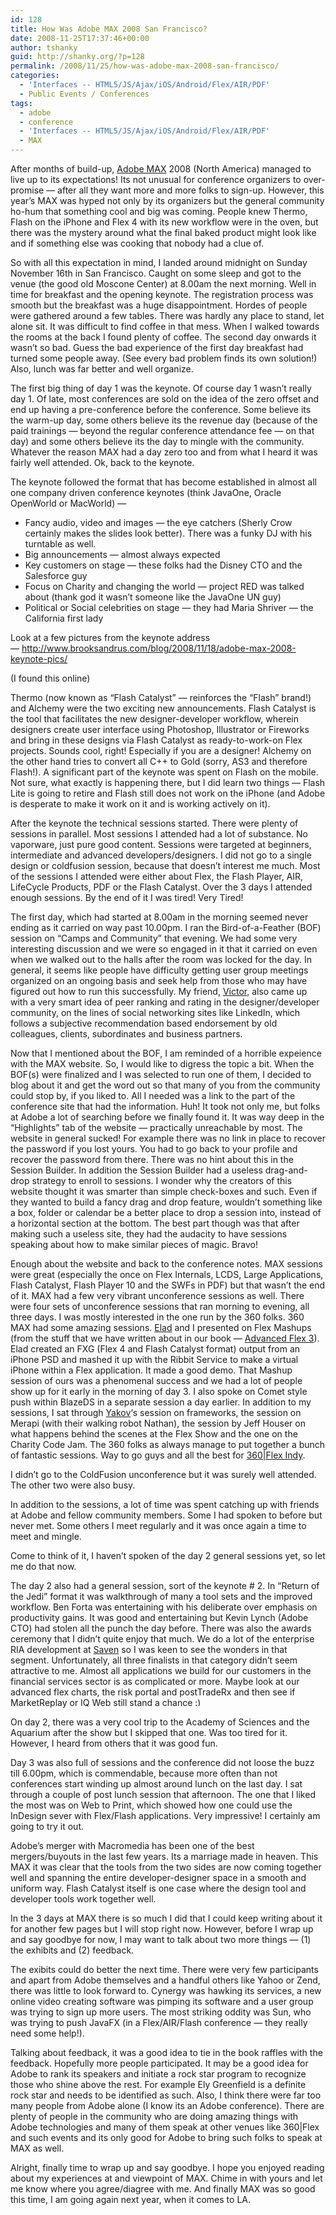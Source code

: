 ```yaml
---
id: 128
title: How Was Adobe MAX 2008 San Francisco?
date: 2008-11-25T17:37:46+00:00
author: tshanky
guid: http://shanky.org/?p=128
permalink: /2008/11/25/how-was-adobe-max-2008-san-francisco/
categories:
  - 'Interfaces -- HTML5/JS/Ajax/iOS/Android/Flex/AIR/PDF'
  - Public Events / Conferences
tags:
  - adobe
  - conference
  - 'Interfaces -- HTML5/JS/Ajax/iOS/Android/Flex/AIR/PDF'
  - MAX
---
```

After months of build-up, <a title="Adobe MAX" href="http://max.adobe.com" target="_blank">Adobe MAX</a> 2008 (North America) managed to live up to its expectations! Its not unusual for conference organizers to over-promise &#8212; after all they want more and more folks to sign-up. However, this year&#8217;s MAX was hyped not only by its organizers but the general community ho-hum that something cool and big was coming. People knew Thermo, Flash on the iPhone and Flex 4 with its new workflow were in the oven, but there was the mystery around what the final baked product might look like and if something else was cooking that nobody had a clue of.

So with all this expectation in mind, I landed around midnight on Sunday November 16th in San Francisco. Caught on some sleep and got to the venue (the good old Moscone Center) at 8.00am the next morning. Well in time for breakfast and the opening keynote. The registration process was smooth but the breakfast was a huge disappointment. Hordes of people were gathered around a few tables. There was hardly any place to stand, let alone sit. It was difficult to find coffee in that mess. When I walked towards the rooms at the back I found plenty of coffee. The second day onwards it wasn&#8217;t so bad. Guess the bad experience of the first day breakfast had turned some people away. (See every bad problem finds its own solution!) Also, lunch was far better and well organize.

The first big thing of day 1 was the keynote. Of course day 1 wasn&#8217;t really day 1. Of late, most conferences are sold on the idea of the zero offset and end up having a pre-conference before the conference. Some believe its the warm-up day, some others believe its the revenue day (because of the paid trainings &#8212; beyond the regular conference attendance fee &#8212; on that day) and some others believe its the day to mingle with the community. Whatever the reason MAX had a day zero too and from what I heard it was fairly well attended. Ok, back to the keynote.

The keynote followed the format that has become established in almost all one company driven conference keynotes (think JavaOne, Oracle OpenWorld or MacWorld) &#8212;

  * Fancy audio, video and images &#8212; the eye catchers (Sherly Crow certainly makes the slides look better). There was a funky DJ with his turntable as well.
  * Big announcements &#8212; almost always expected
  * Key customers on stage &#8212; these folks had the Disney CTO and the Salesforce guy
  * Focus on Charity and changing the world &#8212; project RED was talked about (thank god it wasn&#8217;t someone like the JavaOne UN guy)
  * Political or Social celebrities on stage &#8212; they had Maria Shriver &#8212; the California first lady

Look at a few pictures from the keynote address &#8212; <http://www.brooksandrus.com/blog/2008/11/18/adobe-max-2008-keynote-pics/>

(I found this online)

<!--more-->

Thermo (now known as &#8220;Flash Catalyst&#8221; &#8212; reinforces the &#8220;Flash&#8221; brand!) and Alchemy were the two exciting new announcements. Flash Catalyst is the tool that facilitates the new designer-developer workflow, wherein designers create user interface using Photoshop, Illustrator or Fireworks and bring in these designs via Flash Catalyst as ready-to-work-on Flex projects. Sounds cool, right! Especially if you are a designer! Alchemy on the other hand tries to convert all C++ to Gold (sorry, AS3 and therefore Flash!). A significant part of the keynote was spent on Flash on the mobile. Not sure, what exactly is happening there, but I did learn two things &#8212; Flash Lite is going to retire and Flash still does not work on the iPhone (and Adobe is desperate to make it work on it and is working actively on it).

After the keynote the technical sessions started. There were plenty of sessions in parallel. Most sessions I attended had a lot of substance. No vaporware, just pure good content. Sessions were targeted at beginners, intermediate and advanced developers/designers. I did not go to a single design or coldfusion session, because that doesn&#8217;t interest me much. Most of the sessions I attended were either about Flex, the Flash Player, AIR, LifeCycle Products, PDF or the Flash Catalyst. Over the 3 days I attended enough sessions. By the end of it I was tired! Very Tired!

The first day, which had started at 8.00am in the morning seemed never ending as it carried on way past 10.00pm. I ran the Bird-of-a-Feather (BOF) session on &#8220;Camps and Community&#8221; that evening. We had some very interesting discussion and we were so engaged in it that it carried on even when we walked out to the halls after the room was locked for the day. In general, it seems like people have difficulty getting user group meetings organized on an ongoing basis and seek help from those who may have figured out how to run this successfully. My friend, <a title="Victor Rasputnis" href="http://flexblog.faratasystems.com/?author=4" target="_blank">Victor</a>, also came up with a very smart idea of peer ranking and rating in the designer/developer community, on the lines of social networking sites like LinkedIn, which follows a subjective recommendation based endorsement by old colleagues, clients, subordinates and business partners. 

Now that I mentioned about the BOF, I am reminded of a horrible expeience with the MAX website. So, I would like to digress the topic a bit. When the BOF(s) were finalized and I was selected to run one of them, I decided to blog about it and get the word out so that many of you from the community could stop by, if you liked to. All I needed was a link to the part of the conference site that had the information. Huh! It took not only me, but folks at Adobe a lot of searching before we finally found it. It was way deep in the &#8220;Highlights&#8221; tab of the website &#8212; practically unreachable by most. The website in general sucked! For example there was no link in place to recover the password if you lost yours. You had to go back to your profile and recover the password from there. There was no hint about this in the Session Builder. In addition the Session Builder had a useless drag-and-drop strategy to enroll to sessions. I wonder why the creators of this website thought it was smarter than simple check-boxes and such. Even if they wanted to build a fancy drag and drop feature, wouldn&#8217;t something like a box, folder or calendar be a better place to drop a session into, instead of a horizontal section at the bottom. The best part though was that after making such a useless site, they had the audacity to have sessions speaking about how to make similar pieces of magic. Bravo!

Enough about the website and back to the conference notes. MAX sessions were great (especially the once on Flex Internals, LCDS, Large Applications, Flash Catalyst, Flash Player 10 and the SWFs in PDF) but that wasn&#8217;t the end of it. MAX had a few very vibrant unconference sessions as well. There were four sets of unconference sessions that ran morning to evening, all three days. I was mostly interested in the one run by the 360 folks. 360 MAX had some amazing sessions. <a title="Elad Elrom" href="http://elromdesign.com/blog/" target="_blank">Elad</a> and I presented on Flex Mashups (from the stuff that we have written about in our book &#8212; <a title="Advanced Flex 3" href="http://www.amazon.com/gp/product/1430210273/" target="_blank">Advanced Flex 3</a>). Elad created an FXG (Flex 4 and Flash Catalyst format) output from an iPhone PSD and mashed it up with the Ribbit Service to make a virtual iPhone within a Flex application. It made a good demo. That Mashup session of ours was a phenomenal success and we had a lot of people show up for it early in the morning of day 3. I also spoke on Comet style push within BlazeDS in a separate session a day earlier. In addition to my sessions, I sat through <a title="Yakov Fain" href="http://flexblog.faratasystems.com/?author=3" target="_blank">Yakov</a>&#8216;s session on frameworks, the session on Merapi (with their walking robot Nathan), the session by Jeff Houser on what happens behind the scenes at the Flex Show and the one on the Charity Code Jam. The 360 folks as always manage to put together a bunch of fantastic sessions. Way to go guys and all the best for <a title="360|Flex Indy " href="http://360conferences.com/360flex/" target="_blank">360|Flex Indy</a>.

I didn&#8217;t go to the ColdFusion unconference but it was surely well attended. The other two were also busy.

In addition to the sessions, a lot of time was spent catching up with friends at Adobe and fellow community members. Some I had spoken to before but never met. Some others I meet regularly and it was once again a time to meet and mingle.

Come to think of it, I haven&#8217;t spoken of the day 2 general sessions yet, so let me do that now.

The day 2 also had a general session, sort of the keynote # 2. In &#8220;Return of the Jedi&#8221; format it was walkthrough of many a tool sets and the improved workflow. Ben Forta was entertaining with his deliberate over emphasis on productivity gains. It was good and entertaining but Kevin Lynch (Adobe CTO) had stolen all the punch the day before. There was also the awards ceremony that I didn&#8217;t quite enjoy that much. We do a lot of the enterprise RIA development at <a title="Saven Technologies" href="http://www.saventech.com" target="_blank">Saven</a> so I was keen to see the wonders in that segment. Unfortunately, all three finalists in that category didn&#8217;t seem attractive to me. Almost all applications we build for our customers in the financial services sector is as complicated or more. Maybe look at our advanced flex charts, the risk portal and postTradeRx and then see if MarketReplay or IQ Web still stand a chance <img src="http://shanky.org/wp-includes/images/smilies/simple-smile.png" alt=":)" class="wp-smiley" style="height: 1em; max-height: 1em;" />

On day 2, there was a very cool trip to the Academy of Sciences and the Aquarium after the show but I skipped that one. Was too tired for it. However, I heard from others that it was good fun.

Day 3 was also full of sessions and the conference did not loose the buzz till 6.00pm, which is commendable, because more often than not conferences start winding up almost around lunch on the last day. I sat through a couple of post lunch session that afternoon. The one that I liked the most was on Web to Print, which showed how one could use the InDesign sever with Flex/Flash applications. Very impressive! I certainly am going to try it out.

Adobe&#8217;s merger with Macromedia has been one of the best mergers/buyouts in the last few years. Its a marriage made in heaven. This MAX it was clear that the tools from the two sides are now coming together well and spanning the entire developer-designer space in a smooth and uniform way. Flash Catalyst itself is one case where the design tool and developer tools work together well.

In the 3 days at MAX there is so much I did that I could keep writing about it for another few pages but I will stop right now. However, before I wrap up and say goodbye for now, I may want to talk about two more things &#8212; (1) the exhibits and (2) feedback.

The exibits could do better the next time. There were very few participants and apart from Adobe themselves and a handful others like Yahoo or Zend, there was little to look forward to. Cynergy was hawking its services, a new online video creating software was pimping its software and a user group was trying to sign up more users. The most striking oddity was Sun, who was trying to push JavaFX (in a Flex/AIR/Flash conference &#8212; they really need some help!).

Talking about feedback, it was a good idea to tie in the book raffles with the feedback. Hopefully more people participated. It may be a good idea for Adobe to rank its speakers and initiate a rock star program to recognize those who shine above the rest. For example Ely Greenfield is a definite rock star and needs to be identified as such. Also, I think there were far too many people from Adobe alone (I know its an Adobe conference). There are plenty of people in the community who are doing amazing things with Adobe technologies and many of them speak at other venues like 360|Flex and such events and its only good for Adobe to bring such folks to speak at MAX as well.

Alright, finally time to wrap up and say goodbye. I hope you enjoyed reading about my experiences at and viewpoint of MAX. Chime in with yours and let me know where you agree/diagree with me. And finally MAX was so good this time, I am going again next year, when it comes to LA.